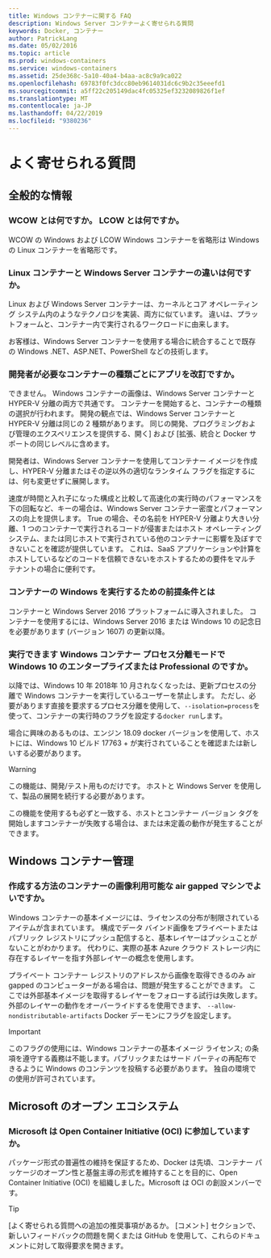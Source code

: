 ```yaml
---
title: Windows コンテナーに関する FAQ
description: Windows Server コンテナーよく寄せられる質問
keywords: Docker, コンテナー
author: PatrickLang
ms.date: 05/02/2016
ms.topic: article
ms.prod: windows-containers
ms.service: windows-containers
ms.assetid: 25de368c-5a10-40a4-b4aa-ac8c9a9ca022
ms.openlocfilehash: 69783f0fc3dcc80eb9614031dc6c9b2c35eeefd1
ms.sourcegitcommit: a5ff22c205149dac4fc05325ef3232089826f1ef
ms.translationtype: MT
ms.contentlocale: ja-JP
ms.lasthandoff: 04/22/2019
ms.locfileid: "9380236"
---
```

# <a name="frequently-asked-questions"></a>よく寄せられる質問

## <a name="general"></a>全般的な情報

### <a name="what-is-wcow-what-is-lcow"></a>WCOW とは何ですか。 LCOW とは何ですか。

WCOW の Windows および LCOW Windows コンテナーを省略形は Windows の Linux コンテナーを省略形です。

### <a name="what-is-the-difference-between-linux-and-windows-server-containers"></a>Linux コンテナーと Windows Server コンテナーの違いは何ですか。

Linux および Windows Server コンテナーは、カーネルとコア オペレーティング システム内のようなテクノロジを実装、両方に似ています。 違いは、プラットフォームと、コンテナー内で実行されるワークロードに由来します。  

お客様は、Windows Server コンテナーを使用する場合に統合することで既存の Windows .NET、ASP.NET、PowerShell などの技術します。

### <a name="as-a-developer-do-i-have-to-rewrite-my-app-for-each-type-of-container"></a>開発者が必要なコンテナーの種類ごとにアプリを改訂ですか。

できません。 Windows コンテナーの画像は、Windows Server コンテナーと HYPER-V 分離の両方で共通です。 コンテナーを開始すると、コンテナーの種類の選択が行われます。 開発の観点では、Windows Server コンテナーと HYPER-V 分離は同じの 2 種類があります。 同じの開発、プログラミングおよび管理のエクスペリエンスを提供する、開く] および [拡張、統合と Docker サポートの同じレベルに含めます。

開発者は、Windows Server コンテナーを使用してコンテナー イメージを作成し、HYPER-V 分離またはその逆以外の適切なランタイム フラグを指定するには、何も変更せずに展開します。

速度が時間と入れ子になった構成と比較して高速化の実行時のパフォーマンスを下の回転など、キーの場合は、Windows Server コンテナー密度とパフォーマンスの向上を提供します。 True の場合、その名前を HYPER-V 分離より大きい分離、1 つのコンテナーで実行されるコードが侵害またはホスト オペレーティング システム、または同じホストで実行されている他のコンテナーに影響を及ぼすできないことを確認が提供しています。 これは、SaaS アプリケーションや計算をホストしているなどのコードを信頼できないをホストするための要件をマルチ テナントの場合に便利です。

### <a name="what-are-the-prerequisites-for-running-containers-on-windows"></a>コンテナーの Windows を実行するための前提条件とは

コンテナーと Windows Server 2016 プラットフォームに導入されました。 コンテナーを使用するには、Windows Server 2016 または Windows 10 の記念日を必要があります (バージョン 1607) の更新以降。

### <a name="can-i-run-windows-containers-in-process-isolated-mode-on-windows-10-enterprise-or-professional"></a>実行できます Windows コンテナー プロセス分離モードで Windows 10 のエンタープライズまたは Professional のですか。

以降では、Windows 10 年 2018年 10 月されなくなったは、更新プロセスの分離で Windows コンテナーを実行しているユーザーを禁止します。 ただし、必要があります直接を要求するプロセス分離を使用して、`--isolation=process`を使って、コンテナーの実行時のフラグを設定する`docker run`します。

場合に興味のあるものは、エンジン 18.09 docker バージョンを使用して、ホストには、Windows 10 ビルド 17763 + が実行されていることを確認または新しいする必要があります。

> [!WARNING]
> この機能は、開発/テスト用ものだけです。 ホストと Windows Server を使用して、製品の展開を続行する必要があります。
>
> この機能を使用するも必ずと一致する、ホストとコンテナー バージョン タグを開始しますコンテナーが失敗する場合は、または未定義の動作が発生することができます。

## <a name="windows-container-management"></a>Windows コンテナー管理

### <a name="how-do-i-make-my-container-images-available-on-air-gapped-machines"></a>作成する方法のコンテナーの画像利用可能な air gapped マシンでよいですか。

Windows コンテナーの基本イメージには、ライセンスの分布が制限されているアイテムが含まれています。 構成でデータ バインド画像をプライベートまたはパブリック レジストリにプッシュ配信すると、基本レイヤーはプッシュことがないことがわかります。 代わりに、実際の基本 Azure クラウド ストレージ内に存在するレイヤーを指す外部レイヤーの概念を使用します。

プライベート コンテナー レジストリのアドレスから画像を取得できるのみ air gapped のコンピューターがある場合は、問題が発生することができます。 ここでは外部基本イメージを取得するレイヤーをフォローする試行は失敗します。 外部のレイヤーの動作をオーバーライドするを使用できます、 `--allow-nondistributable-artifacts` Docker デーモンにフラグを設定します。

> [!IMPORTANT]
> このフラグの使用には、Windows コンテナーの基本イメージ ライセンス; の条項を遵守する義務は不能します。パブリックまたはサード パーティの再配布できるように Windows のコンテンツを投稿する必要があります。 独自の環境での使用が許可されています。

## <a name="microsofts-open-ecosystem"></a>Microsoft のオープン エコシステム

### <a name="is-microsoft-participating-in-the-open-container-initiative-oci"></a>Microsoft は Open Container Initiative (OCI) に参加していますか。

パッケージ形式の普遍性の維持を保証するため、Docker は先頃、コンテナー パッケージのオープン性と基盤主導の形式を維持することを目的に、Open Container Initiative (OCI) を組織しました。Microsoft は OCI の創設メンバーです。

> [!TIP]
> [よく寄せられる質問への追加の推奨事項があるか。 [コメント] セクションで、新しいフィードバックの問題を開くまたは GitHub を使用して、これらのドキュメントに対して取得要求を開きます。
